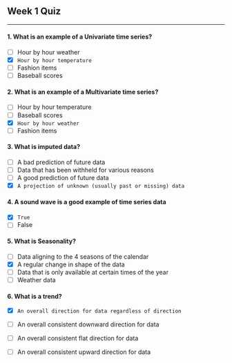 ## Week 1 Quiz

---

#### 1. What is an example of a Univariate time series?

- [ ] Hour by hour weather
- [x] `Hour by hour temperature`
- [ ] Fashion items
- [ ] Baseball scores

#### 2. What is an example of a Multivariate time series?

- [ ] Hour by hour temperature 
- [ ] Baseball scores
- [x] `Hour by hour weather` 
- [ ] Fashion items

#### 3. What is imputed data?

- [ ] A bad prediction of future data
- [ ] Data that has been withheld for various reasons
- [ ] A good prediction of future data
- [x] `A projection of unknown (usually past or missing) data`

#### 4. A sound wave is a good example of time series data

- [x] `True`
- [ ] False

#### 5. What is Seasonality?

- [ ] Data aligning to the 4 seasons of the calendar
- [x] A regular change in shape of the data
- [ ] Data that is only available at certain times of the year
- [ ] Weather data

#### 6. What is a trend?

- [x] `An overall direction for data regardless of direction`
- [ ] An overall consistent downward direction for data
- [ ] An overall consistent flat direction for data
- [ ] An overall consistent upward direction for data

